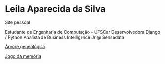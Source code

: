 # Leila Aparecida da Silva
Site pessoal

Estudante de Engenharia de Computação - UFSCar
Desenvolvedora Django / Python
Analista de Business Intelligence Jr @ Sensedata

[Árvore genealógica](/familytree)

[Jogo da memória](/AnimalCrossingMemoryGame)
